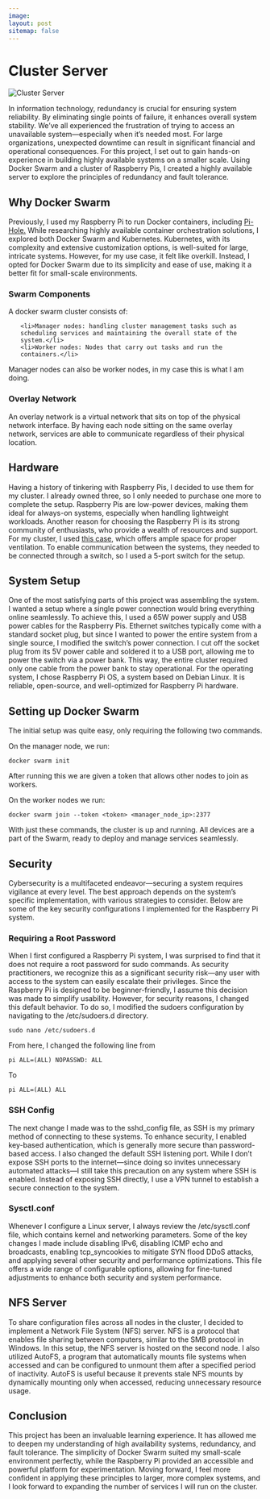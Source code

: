 ```yaml
---
image: 
layout: post
sitemap: false
---
```



# Cluster Server

<img src="/assets/img/portfolio/cluster/Cluster.png" alt="Cluster Server">

In information technology, redundancy is crucial for ensuring system reliability. By eliminating single points of failure, it enhances overall system stability. We’ve all experienced the frustration of trying to access an unavailable system—especially when it’s needed most. For large organizations, unexpected downtime can result in significant financial and operational consequences.
For this project, I set out to gain hands-on experience in building highly available systems on a smaller scale. Using Docker Swarm and a cluster of Raspberry Pis, I created a highly available server to explore the principles of redundancy and fault tolerance.

## Why Docker Swarm

Previously, I used my Raspberry Pi to run Docker containers, including <a href="https://pi-hole.net/" target="_blank"> Pi-Hole.</a> While researching highly available container orchestration solutions, I explored both Docker Swarm and Kubernetes. Kubernetes, with its complexity and extensive customization options, is well-suited for large, intricate systems. However, for my use case, it felt like overkill. Instead, I opted for Docker Swarm due to its simplicity and ease of use, making it a better fit for small-scale environments.

### Swarm Components

A docker swarm cluster consists of:

<ul>

	<li>Manager nodes: handling cluster management tasks such as scheduling services and maintaining the overall state of the system.</li>
	<li>Worker nodes: Nodes that carry out tasks and run the containers.</li>
</ul>


Manager nodes can also be worker nodes, in my case this is what I am doing.


### Overlay Network

An overlay network is a virtual network that sits on top of the physical network interface. By having each node sitting on the same overlay network, services are able to communicate regardless of their physical location.


## Hardware

Having a history of tinkering with Raspberry Pis, I decided to use them for my cluster. I already owned three, so I only needed to purchase one more to complete the setup. Raspberry Pis are low-power devices, making them ideal for always-on systems, especially when handling lightweight workloads. Another reason for choosing the Raspberry Pi is its strong community of enthusiasts, who provide a wealth of resources and support.
For my cluster, I used <a href="https://www.amazon.com/GeeekPi-Cluster-Raspberry-Heatsink-Stackable/dp/B07MW24S61?source=ps-sl-shoppingads-lpcontext&ref_=fplfs&smid=AOP0CH6UTUPHT&gQT=2&th=1" target="_blank">this case</a>, which offers ample space for proper ventilation. To enable communication between the systems, they needed to be connected through a switch, so I used a 5-port switch for the setup.


## System Setup

One of the most satisfying parts of this project was assembling the system. I wanted a setup where a single power connection would bring everything online seamlessly. To achieve this, I used a 65W power supply and USB power cables for the Raspberry Pis.
Ethernet switches typically come with a standard socket plug, but since I wanted to power the entire system from a single source, I modified the switch’s power connection. I cut off the socket plug from its 5V power cable and soldered it to a USB port, allowing me to power the switch via a power bank. This way, the entire cluster required only one cable from the power bank to stay operational.
For the operating system, I chose Raspberry Pi OS, a system based on Debian Linux. It is reliable, open-source, and well-optimized for Raspberry Pi hardware. 


## Setting up Docker Swarm

The initial setup was quite easy, only requiring the following two commands.

On the manager node, we run:
```
docker swarm init
```

After running this we are given a token that allows other nodes to join as workers.


On the worker nodes we run: 
```
docker swarm join --token <token> <manager_node_ip>:2377
```

With just these commands, the cluster is up and running. All devices are a part of the Swarm, ready to deploy and manage services seamlessly.


## Security

Cybersecurity is a multifaceted endeavor&mdash;securing a system requires vigilance at every level. The best approach depends on the system’s specific implementation, with various strategies to consider. Below are some of the key security configurations I implemented for the Raspberry Pi system.

### Requiring a Root Password

When I first configured a Raspberry Pi system, I was surprised to find that it does not require a root password for sudo commands. As security practitioners, we recognize this as a significant security risk—any user with access to the system can easily escalate their privileges. Since the Raspberry Pi is designed to be beginner-friendly, I assume this decision was made to simplify usability.
However, for security reasons, I changed this default behavior. To do so, I modified the sudoers configuration by navigating to the /etc/sudoers.d directory.

```
sudo nano /etc/sudoers.d 
```

From here, I changed the following line from 

```
pi ALL=(ALL) NOPASSWD: ALL 
```
To

```
pi ALL=(ALL) ALL
```

### SSH Config

The next change I made was to the sshd_config file, as SSH is my primary method of connecting to these systems. To enhance security, I enabled key-based authentication, which is generally more secure than password-based access.
I also changed the default SSH listening port. While I don’t expose SSH ports to the internet—since doing so invites unnecessary automated attacks—I still take this precaution on any system where SSH is enabled. Instead of exposing SSH directly, I use a VPN tunnel to establish a secure connection to the system.


### Sysctl.conf

Whenever I configure a Linux server, I always review the /etc/sysctl.conf file, which contains kernel and networking parameters. Some of the key changes I made include disabling IPv6, disabling ICMP echo and broadcasts, enabling tcp_syncookies to mitigate SYN flood DDoS attacks, and applying several other security and performance optimizations.
This file offers a wide range of configurable options, allowing for fine-tuned adjustments to enhance both security and system performance.


## NFS Server

To share configuration files across all nodes in the cluster, I decided to implement a Network File System (NFS) server. NFS is a protocol that enables file sharing between computers, similar to the SMB protocol in Windows. In this setup, the NFS server is hosted on the second node.
I also utilized AutoFS, a program that automatically mounts file systems when accessed and can be configured to unmount them after a specified period of inactivity. AutoFS is useful because it prevents stale NFS mounts by dynamically mounting only when accessed, reducing unnecessary resource usage.

## Conclusion

This project has been an invaluable learning experience. It has allowed me to deepen my understanding of high availability systems, redundancy, and fault tolerance. The simplicity of Docker Swarm suited my small-scale environment perfectly, while the Raspberry Pi provided an accessible and powerful platform for experimentation. Moving forward, I feel more confident in applying these principles to larger, more complex systems, and I look forward to expanding the number of services I will run on the cluster.
